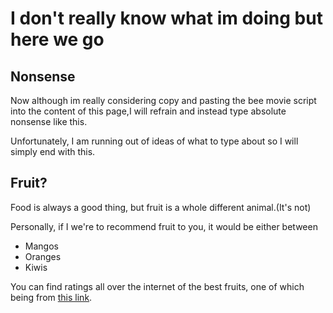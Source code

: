 
I don't really know what im doing but here we go
================================================
Nonsense
--------
Now although im really considering copy and pasting the bee movie script into the content of this page,I will refrain and instead type absolute nonsense like this.

Unfortunately, I am running out of ideas of what to type about so I will simply end with this.

Fruit?
-----
Food is always a good thing, but fruit is a whole different animal.(It's not)

Personally, if I we're to recommend fruit to you, it would be either between
-  Mangos
-  Oranges
-  Kiwis

You can find ratings all over the internet of the best fruits, one of which being from [this link](https://deadspin.com/actually-here-is-a-good-ranking-of-the-fruits-1620905059).
